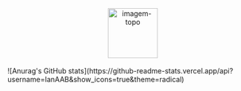 <div align="center">
<img src="https://media.giphy.com/media/M9gbBd9nbDrOTu1Mqx/giphy.gif" alt="imagem-topo" style=text-align:center; width="100px">
<br>
<br>
</div>
![Anurag's GitHub stats](https://github-readme-stats.vercel.app/api?username=IanAAB&show_icons=true&theme=radical)



